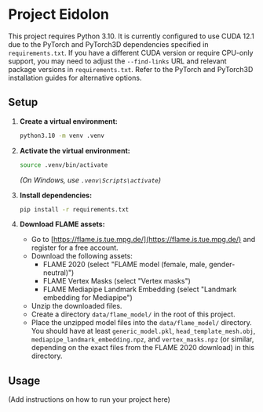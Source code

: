 # Project Eidolon

This project requires Python 3.10.
It is currently configured to use CUDA 12.1 due to the PyTorch and PyTorch3D dependencies specified in `requirements.txt`. If you have a different CUDA version or require CPU-only support, you may need to adjust the `--find-links` URL and relevant package versions in `requirements.txt`. Refer to the PyTorch and PyTorch3D installation guides for alternative options.

## Setup

1.  **Create a virtual environment:**

    ```bash
    python3.10 -m venv .venv
    ```

2.  **Activate the virtual environment:**

    ```bash
    source .venv/bin/activate
    ```
    *(On Windows, use `.venv\Scripts\activate`)*

3.  **Install dependencies:**

    ```bash
    pip install -r requirements.txt
    ```

4.  **Download FLAME assets:**
    *   Go to [https://flame.is.tue.mpg.de/](https://flame.is.tue.mpg.de/) and register for a free account.
    *   Download the following assets:
        *   FLAME 2020 (select "FLAME model (female, male, gender-neutral)")
        *   FLAME Vertex Masks (select "Vertex masks")
        *   FLAME Mediapipe Landmark Embedding (select "Landmark embedding for Mediapipe")
    *   Unzip the downloaded files.
    *   Create a directory `data/flame_model/` in the root of this project.
    *   Place the unzipped model files into the `data/flame_model/` directory. You should have at least `generic_model.pkl`, `head_template_mesh.obj`, `mediapipe_landmark_embedding.npz`, and `vertex_masks.npz` (or similar, depending on the exact files from the FLAME 2020 download) in this directory.

## Usage

(Add instructions on how to run your project here)
